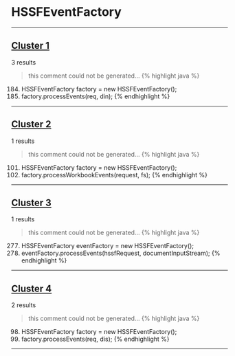 # HSSFEventFactory

***

## [Cluster 1](./1)
3 results
> this comment could not be generated...
{% highlight java %}
184. HSSFEventFactory factory = new HSSFEventFactory();
186. factory.processEvents(req, din);
{% endhighlight %}

***

## [Cluster 2](./2)
1 results
> this comment could not be generated...
{% highlight java %}
101. HSSFEventFactory factory = new HSSFEventFactory();
112. factory.processWorkbookEvents(request, fs);
{% endhighlight %}

***

## [Cluster 3](./3)
1 results
> this comment could not be generated...
{% highlight java %}
277. HSSFEventFactory eventFactory = new HSSFEventFactory();
278. eventFactory.processEvents(hssfRequest, documentInputStream);
{% endhighlight %}

***

## [Cluster 4](./4)
2 results
> this comment could not be generated...
{% highlight java %}
98. HSSFEventFactory factory = new HSSFEventFactory();
100. factory.processEvents(req, dis);
{% endhighlight %}

***

